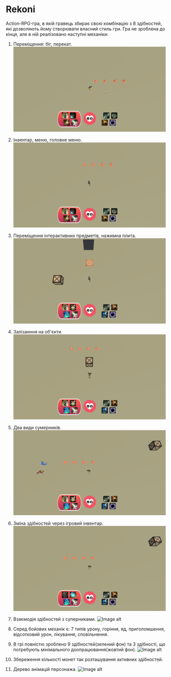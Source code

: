 # Rekoni
Action-RPG-гра, в якій гравець збирає свою комбінацію з 8 здібностей, які дозволяють йому створювати власний стиль гри.
Гра не зроблена до кінця, але в ній реалізовано наступні механіки:

1) Переміщення: біг, перекат.
![Image alt](https://github.com/Sk0rd1/ImagesForReadMe/blob/main/Rekoni/1.gif)

2) Інаентар, меню, головне меню.
![Image alt](https://github.com/Sk0rd1/ImagesForReadMe/blob/main/Rekoni/2.gif)

3) Переміщення інтерактивних предметів, нажимна плита.
![Image alt](https://github.com/Sk0rd1/ImagesForReadMe/blob/main/Rekoni/3.gif)

4) Залізанння на об'єкти.
![Image alt](https://github.com/Sk0rd1/ImagesForReadMe/blob/main/Rekoni/4.gif)

5) Два види сумерників.
![Image alt](https://github.com/Sk0rd1/ImagesForReadMe/blob/main/Rekoni/5.gif)

6) Зміна здібностей через ігровий інвентар.
![Image alt](https://github.com/Sk0rd1/ImagesForReadMe/blob/main/Rekoni/6.gif)

7) Взаємодія здібностей з суперниками.
![Image alt](https://github.com/Sk0rd1/ImagesForReadMe/blob/main/Rekoni/7.gif)

8) Серед бойових механік є: 7 типів урону, горіння, яд, приголомшення, відсотковий урон, лікування, сповільнення.

9) В грі повністю зроблено 9 здібностей(зелений фон) та 3 здібності, що потребують мінімального доопрацювання(жовтий фон).
 ![Image alt](https://github.com/Sk0rd1/ImagesForReadMe/blob/main/Rekoni/i2.gif)
 
10) Збереження кількості монет так розташування активних здібностей.

11) Дерево анімацій персонажа.
![Image alt](https://github.com/Sk0rd1/ImagesForReadMe/blob/main/Rekoni/i1.gif)
